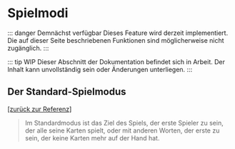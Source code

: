 # Spielmodi

::: danger Demnächst verfügbar
Dieses Feature wird derzeit implementiert. Die auf dieser Seite beschriebenen Funktionen sind möglicherweise nicht zugänglich.
:::

::: tip WIP
Dieser Abschnitt der Dokumentation befindet sich in Arbeit. Der Inhalt kann unvollständig sein oder Änderungen unterliegen.
:::

## Der Standard-Spielmodus

[\[zurück zur Referenz\]](./index.md#basics)

> Im Standardmodus ist das Ziel des Spiels, der erste Spieler zu sein, der alle seine Karten spielt, oder mit anderen Worten, der erste zu sein, der keine Karten mehr auf der Hand hat.
